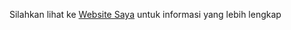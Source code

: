 Silahkan lihat ke
[Website Saya](https://a21900006.000webhostapp.com/ "Websitenya Saya")
untuk informasi yang lebih lengkap